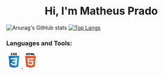 <h1 align="center">Hi, I'm Matheus Prado</h1>

![Anurag's GitHub stats](https://github-readme-stats.vercel.app/api?username=opradomatheus&show_icons=true&theme=nightowl)
[![Top Langs](https://github-readme-stats.vercel.app/api/top-langs/?username=opradomatheus&langs_count=8)](https://github.com/opradomatheus/github-readme-stats)

<h3 align="left">Languages and Tools:</h3>
<p align="left"> <a href="https://www.w3schools.com/css/" target="_blank"> <img src="https://raw.githubusercontent.com/devicons/devicon/master/icons/css3/css3-original-wordmark.svg" alt="css3" width="40" height="40"/> </a> <a href="https://www.w3.org/html/" target="_blank"> <img src="https://raw.githubusercontent.com/devicons/devicon/master/icons/html5/html5-original-wordmark.svg" alt="html5" width="40" height="40"/> </a> </p>
